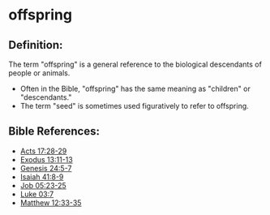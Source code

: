 # offspring #

## Definition: ##

The term "offspring" is a general reference to the biological descendants of people or animals.

* Often in the Bible, "offspring" has the same meaning as "children" or "descendants."
* The term "seed" is sometimes used figuratively to refer to offspring.



## Bible References: ##

* [Acts 17:28-29](en/tn/act/help/17/28)
* [Exodus 13:11-13](en/tn/exo/help/13/11)
* [Genesis 24:5-7](en/tn/gen/help/24/05)
* [Isaiah 41:8-9](en/tn/isa/help/41/08)
* [Job 05:23-25](en/tn/job/help/05/23)
* [Luke 03:7](en/tn/luk/help/03/07)
* [Matthew 12:33-35](en/tn/mat/help/12/33)